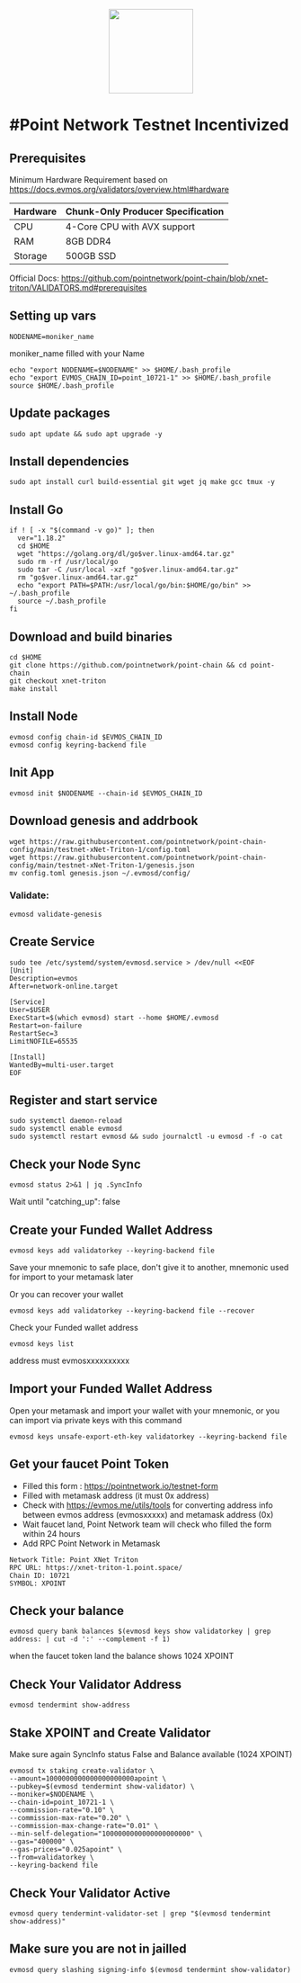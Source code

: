 <p align="center">
  <img height="150" height="auto" src="https://user-images.githubusercontent.com/38981255/185550018-bf5220fa-7858-4353-905c-9bbd5b256c30.jpg">
</p>

# #Point Network Testnet Incentivized


## Prerequisites

Minimum Hardware Requirement based on https://docs.evmos.org/validators/overview.html#hardware

| Hardware |	Chunk-Only Producer Specification |
| -------- | ---------------------------------- |
| CPU      | 4-Core CPU with AVX support        |
| RAM      |	8GB DDR4                          |
| Storage	 |  500GB SSD                         |

Official Docs: https://github.com/pointnetwork/point-chain/blob/xnet-triton/VALIDATORS.md#prerequisites

## Setting up vars
```
NODENAME=moniker_name
```
moniker_name filled with your Name

```
echo "export NODENAME=$NODENAME" >> $HOME/.bash_profile
echo "export EVMOS_CHAIN_ID=point_10721-1" >> $HOME/.bash_profile
source $HOME/.bash_profile
```

## Update packages

```
sudo apt update && sudo apt upgrade -y
```

## Install dependencies

```
sudo apt install curl build-essential git wget jq make gcc tmux -y
```

## Install Go

```
if ! [ -x "$(command -v go)" ]; then
  ver="1.18.2"
  cd $HOME
  wget "https://golang.org/dl/go$ver.linux-amd64.tar.gz"
  sudo rm -rf /usr/local/go
  sudo tar -C /usr/local -xzf "go$ver.linux-amd64.tar.gz"
  rm "go$ver.linux-amd64.tar.gz"
  echo "export PATH=$PATH:/usr/local/go/bin:$HOME/go/bin" >> ~/.bash_profile
  source ~/.bash_profile
fi
```

## Download and build binaries

```
cd $HOME
git clone https://github.com/pointnetwork/point-chain && cd point-chain
git checkout xnet-triton
make install
```

## Install Node

```
evmosd config chain-id $EVMOS_CHAIN_ID
evmosd config keyring-backend file
```

## Init App

```
evmosd init $NODENAME --chain-id $EVMOS_CHAIN_ID
```

## Download genesis and addrbook

```
wget https://raw.githubusercontent.com/pointnetwork/point-chain-config/main/testnet-xNet-Triton-1/config.toml
wget https://raw.githubusercontent.com/pointnetwork/point-chain-config/main/testnet-xNet-Triton-1/genesis.json
mv config.toml genesis.json ~/.evmosd/config/
```

### Validate:

```
evmosd validate-genesis
```

## Create Service

```
sudo tee /etc/systemd/system/evmosd.service > /dev/null <<EOF
[Unit]
Description=evmos
After=network-online.target

[Service]
User=$USER
ExecStart=$(which evmosd) start --home $HOME/.evmosd
Restart=on-failure
RestartSec=3
LimitNOFILE=65535

[Install]
WantedBy=multi-user.target
EOF
```

## Register and start service

```
sudo systemctl daemon-reload
sudo systemctl enable evmosd
sudo systemctl restart evmosd && sudo journalctl -u evmosd -f -o cat
```

## Check your Node Sync

```
evmosd status 2>&1 | jq .SyncInfo
```

Wait until "catching_up": false


## Create your Funded Wallet Address

```
evmosd keys add validatorkey --keyring-backend file
```
Save your mnemonic to safe place, don't give it to another, mnemonic used for import to your metamask later


Or you can recover your wallet

```
evmosd keys add validatorkey --keyring-backend file --recover
```

Check your Funded wallet address 

```
evmosd keys list
```
address must evmosxxxxxxxxxx


## Import your Funded Wallet Address

Open your metamask and import your wallet with your mnemonic, or you can import via private keys with this command

```
evmosd keys unsafe-export-eth-key validatorkey --keyring-backend file
```


## Get your faucet Point Token

- Filled this form : https://pointnetwork.io/testnet-form 
- Filled with metamask address (it must 0x address) 
- Check with https://evmos.me/utils/tools for converting address info between evmos address (evmosxxxxx) and metamask address (0x)
- Wait faucet land, Point Network team will check who filled the form within 24 hours 
- Add RPC Point Network in Metamask

```
Network Title: Point XNet Triton
RPC URL: https://xnet-triton-1.point.space/
Chain ID: 10721
SYMBOL: XPOINT
```

## Check your balance

```
evmosd query bank balances $(evmosd keys show validatorkey | grep address: | cut -d ':' --complement -f 1)
```
when the faucet token land the balance shows 1024 XPOINT


## Check Your Validator Address

```
evmosd tendermint show-address
```

## Stake XPOINT and Create Validator

Make sure again SyncInfo status False and Balance available (1024 XPOINT)

```
evmosd tx staking create-validator \
--amount=1000000000000000000000apoint \
--pubkey=$(evmosd tendermint show-validator) \
--moniker=$NODENAME \
--chain-id=point_10721-1 \
--commission-rate="0.10" \
--commission-max-rate="0.20" \
--commission-max-change-rate="0.01" \
--min-self-delegation="1000000000000000000000" \
--gas="400000" \
--gas-prices="0.025apoint" \
--from=validatorkey \
--keyring-backend file
```

## Check Your Validator Active

```
evmosd query tendermint-validator-set | grep "$(evmosd tendermint show-address)"
```

## Make sure you are not in jailled

```
evmosd query slashing signing-info $(evmosd tendermint show-validator)
```
